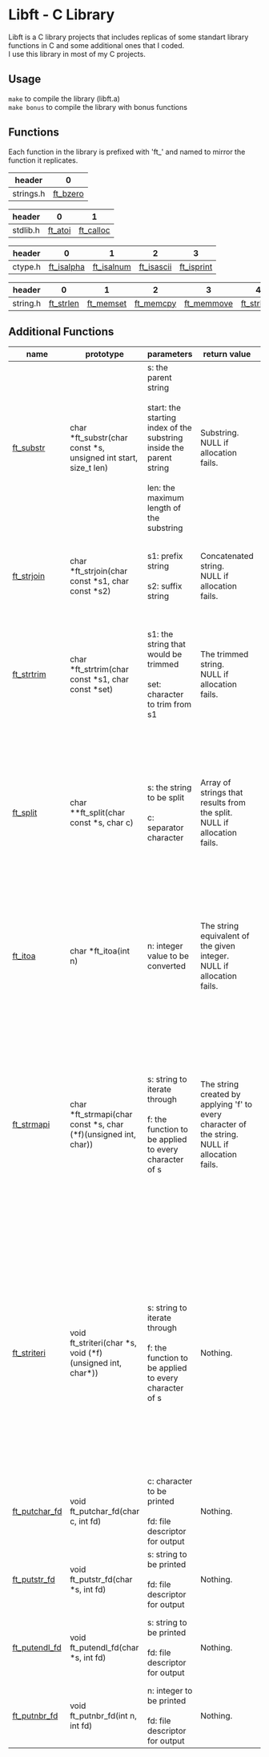 # Libft - C Library

 Libft is a C library projects that includes replicas of some standart library functions in C and some additional ones that I coded.  
 I use this library in most of my C projects.

 ## Usage
 `make` to compile the library (libft.a)<br>
 `make bonus` to compile the library with bonus functions


 ## Functions

Each function in the library is prefixed with 'ft_' and named to mirror the function it replicates.

| header   | 0 |
| -------- | -------- |
|strings.h|[ft_bzero](./ft_bzero.c)|

| header   | 0 | 1 |
| -------- | -------- | --------- |
|stdlib.h|[ft_atoi](./ft_atoi.c)|[ft_calloc](./ft_calloc.c)|


| header   | 0 | 1 | 2 | 3 |
| -------- | -------- | --------- | -------- | -------- |
|ctype.h|[ft_isalpha](./ft_isalpha.c)|[ft_isalnum](./ft_isalnum.c)|[ft_isascii](./ft_isascii.c)|[ft_isprint](./ft_isprint.c)|[ft_toupper](./ft_toupper.c)|[ft_tolower](./ft_tolower.c)|

| header   | 0 | 1 | 2 | 3 | 4 | 5 | 6 | 7 | 8 | 9 | 10 | 11 |
| -------- | -------- | --------- | -------- | -------- | -------- | -------- | -------- | -------- | -------- | -------- | -------- | -------- |
|string.h|[ft_strlen](./ft_strlen.c)|[ft_memset](./ft_memset.c)|[ft_memcpy](./ft_memcpy.c)|[ft_memmove](./ft_memmove.c)|[ft_strlcpy](./ft_strlcpy.c)|[ft_strlcat](./ft_strlcat.c)|[ft_strchr](ft_strchr.c)|[ft_strncmp](./ft_strncmp.c)|[ft_memchr](./ft_memchr.c)|[ft_memcmp](./ft_memcmp.c)|[ft_strnstr](./ft_strnstr.c)|[ft_strdup](./ft_strdup.c)


## Additional Functions

| name   | prototype | parameters | return value | description |
| -------- | -------- | --------- | -------- | -------- |
| [ft_substr](./ft_substr.c) | char  *ft_substr(char const *s, unsigned int start, size_t len) | s: the parent string<br><br>start: the starting index of the substring inside the parent string<br><br>len: the maximum length of the substring | Substring.<br>NULL if allocation fails. | Allocates memory with malloc(3) and returns a substring derived from "s". The substring starts from the "start" index of "s" and the max length of it is "len".
| [ft_strjoin](./ft_strjoin.c) | char *ft_strjoin(char const *s1, char const *s2) | s1: prefix string<br><br>s2: suffix string | Concatenated string.<br>NULL if allocation fails. | Allocates memory with malloc(3) and and returns the string made by concatenating 's1' and 's2'.
| [ft_strtrim](./ft_strtrim.c) | char *ft_strtrim(char const *s1, char const *set) | s1: the string that would be trimmed<br><br>set: character to trim from s1 | The trimmed string.<br>NULL if allocation fails. | Allocates memory with malloc(3), and returns a copy of s1 that has the instances of 'c' trimmed from the beginning and the end of it.
| [ft_split](./ft_split.c) | char **ft_split(char const *s, char c) | s: the string to be split<br><br>c: separator character | Array of strings that results from the split.<br>NULL if allocation fails. | Allocates memory with malloc(3). Splits the string using the separator character 'c'. Puts the split parts in an array of strings (char **) and returns it. The array ends with a NULL pointer.
| [ft_itoa](./ft_itoa.c) | char *ft_itoa(int n) | n: integer value to be converted | The string equivalent of the given integer.<br>NULL if allocation fails. | Allocates memory with malloc(3) and creates a string from a given integer which it returns.<br>Handles both positive and non-positive integers.
| [ft_strmapi](./ft_strmapi.c) | char *ft_strmapi(char const *s, char (*f)(unsigned int, char)) | s: string to iterate through<br><br>f: the function to be applied to every character of s | The string created by applying 'f' to every character of the string.<br>NULL if allocation fails. | Applies the function 'f' to every character in 's' and makes a new string from this process which it returns. malloc(3) is used for memory allocation.<br>The function 'f' takes the index of each character and the character itself as arguments.
| [ft_striteri](./ft_striteri.c) | void ft_striteri(char *s, void (*f)(unsigned int, char\*)) | s: string to iterate through<br><br>f: the function to be applied to every character of s | Nothing. | Applies the function 'f' to every character in 's'. The difference from [ft_strmapi](./ft_strmapi.c) is that this function modifies the original string directly instead of making a modified copy.<br>The function 'f' takes the index and the adress of each character as arguments.
| [ft_putchar_fd](./ft_putchar_fd.c) | void ft_putchar_fd(char c, int fd) | c: character to be printed<br><br>fd: file descriptor for output | Nothing. | Outputs the character 'c' to file descriptor 'fd'.
| [ft_putstr_fd](./ft_putstr_fd.c) | void ft_putstr_fd(char *s, int fd) | s: string to be printed<br><br>fd: file descriptor for output | Nothing. | Outputs the string 's' to file descriptor 'fd'.
| [ft_putendl_fd](./ft_putendl_fd.c) | void ft_putendl_fd(char *s, int fd) | s: string to be printed<br><br>fd: file descriptor for output | Nothing. | Outputs the string 's' and a newline character ('\n') to file descriptor 'fd'.
| [ft_putnbr_fd](./ft_putnbr_fd.c) | void ft_putnbr_fd(int n, int fd) | n: integer to be printed<br><br>fd: file descriptor for output | Nothing. | Outputs the integer 'n' to file descriptor 'fd'.
